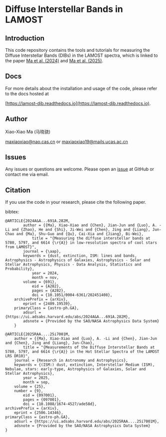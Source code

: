 # Diffuse Interstellar Bands in LAMOST


## Introduction

This code repository contains the tools and tutorials for measuring the Diffuse Interstellar Bands (DIBs) in the LAMOST spectra, which is linked to the paper [Ma et al. (2024)](https://ui.adsabs.harvard.edu/abs/2024A%26A...691A.282M/abstract) and [Ma et al. (2025)](https://ui.adsabs.harvard.edu/abs/2025RAA....25i7001M/abstract).


## Docs

For more details about the installation and usage of the code, please refer to the docs hosted at 

[https://lamost-dib.readthedocs.io](https://lamost-dib.readthedocs.io).


## Author

Xiao-Xiao Ma (马晓骁)

maxiaoxiao@nao.cas.cn or maxiaoxiao19@mails.ucas.ac.cn


## Issues

Any issues or questions are welcome. Please open an [issue](https://github.com/iScottMark/LAMOST_DIB/issues) at GitHub or contact me via email.


## Citation

If you use the code in your research, please cite the following paper.

bibtex:

```
@ARTICLE{2024A&A...691A.282M,
        author = {{Ma}, Xiao-Xiao and {Chen}, Jian-Jun and {Luo}, A. -Li and {Zhao}, He and {Shi}, Ji-Wei and {Chen}, Jing and {Liang}, Jun-Chao and {Ma}, Shu-Guo and {Qu}, Cai-Xia and {Jiang}, Bi-Wei},
            title = "{Measuring the diffuse interstellar bands at 5780, 5797, and 6614 {\r{A}} in low-resolution spectra of cool stars from LAMOST}",
        journal = {\aap},
        keywords = {dust, extinction, ISM: lines and bands, Astrophysics - Astrophysics of Galaxies, Astrophysics - Solar and Stellar Astrophysics, Physics - Data Analysis, Statistics and Probability},
            year = 2024,
            month = nov,
        volume = {691},
            eid = {A282},
            pages = {A282},
            doi = {10.1051/0004-6361/202451408},
    archivePrefix = {arXiv},
        eprint = {2409.19539},
    primaryClass = {astro-ph.GA},
        adsurl = {https://ui.adsabs.harvard.edu/abs/2024A&A...691A.282M},
        adsnote = {Provided by the SAO/NASA Astrophysics Data System}
    }

@ARTICLE{2025RAA....25i7001M,
    author = {{Ma}, Xiao-Xiao and {Luo}, A. -Li and {Chen}, Jian-Jun and {Chen}, Jing and {Liang}, Jun-Chao},
        title = "{Measurements of the Diffuse Interstellar Bands at 5780, 5797, and 6614 {\r{A}} in the Hot Stellar Spectra of the LAMOST LRS DR10}",
    journal = {Research in Astronomy and Astrophysics},
    keywords = {(ISM:) dust, extinction, Interstellar Medium (ISM), Nebulae, stars: early-type, Astrophysics of Galaxies, Solar and Stellar Astrophysics},
        year = 2025,
        month = sep,
    volume = {25},
    number = {9},
        eid = {097001},
        pages = {097001},
        doi = {10.1088/1674-4527/ade58d},
archivePrefix = {arXiv},
    eprint = {2506.14346},
primaryClass = {astro-ph.GA},
    adsurl = {https://ui.adsabs.harvard.edu/abs/2025RAA....25i7001M},
    adsnote = {Provided by the SAO/NASA Astrophysics Data System}
}
```